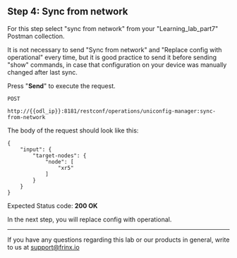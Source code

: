 ## Step 4: Sync from network

For this step select "sync from network" from your "Learning_lab_part7" Postman collection.

It is not necessary to send "Sync from network" and "Replace config with operational" every time, but it is good practice to send it before sending "show" commands, in case that configuration on your device was manually changed after last sync.

Press "**Send**" to execute the request.

```
POST

http://{{odl_ip}}:8181/restconf/operations/uniconfig-manager:sync-from-network
```


The body of the request should look like this:

```
{
    "input": {
        "target-nodes": {
            "node": [
                "xr5"
            ]
        }
    }
}
```

Expected Status code: **200 OK**

In the next step, you will replace config with operational.

---
If you have any questions regarding this lab or our products in general, write to us at [support@frinx.io](mailto:support@frinx.io)